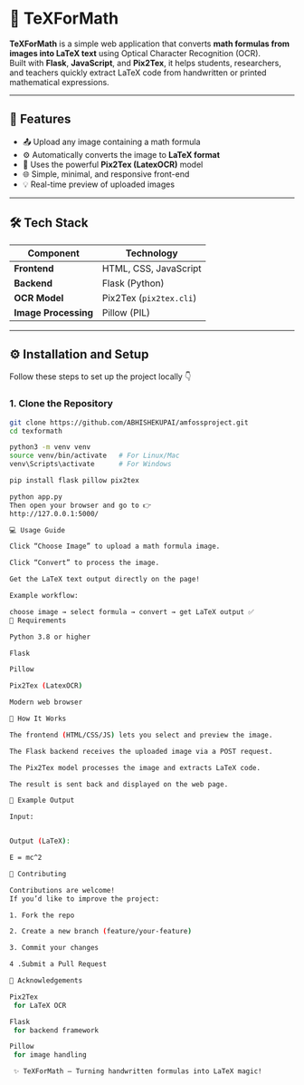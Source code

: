 # 🧮 TeXForMath

**TeXForMath** is a simple web application that converts **math formulas from images into LaTeX text** using Optical Character Recognition (OCR).  
Built with **Flask**, **JavaScript**, and **Pix2Tex**, it helps students, researchers, and teachers quickly extract LaTeX code from handwritten or printed mathematical expressions.

---

## 🚀 Features

- 📤 Upload any image containing a math formula  
- ⚙️ Automatically converts the image to **LaTeX format**  
- 🧠 Uses the powerful **Pix2Tex (LatexOCR)** model  
- 🌐 Simple, minimal, and responsive front-end  
- 💡 Real-time preview of uploaded images  

---

## 🛠️ Tech Stack

| Component | Technology |
|------------|-------------|
| **Frontend** | HTML, CSS, JavaScript |
| **Backend** | Flask (Python) |
| **OCR Model** | Pix2Tex (`pix2tex.cli`) |
| **Image Processing** | Pillow (PIL) |

---

## ⚙️ Installation and Setup

Follow these steps to set up the project locally 👇  

### 1. Clone the Repository
```bash
git clone https://github.com/ABHISHEKUPAI/amfossproject.git
cd texformath

python3 -m venv venv
source venv/bin/activate   # For Linux/Mac
venv\Scripts\activate      # For Windows

pip install flask pillow pix2tex

python app.py
Then open your browser and go to 👉
http://127.0.0.1:5000/

💻 Usage Guide

Click “Choose Image” to upload a math formula image.

Click “Convert” to process the image.

Get the LaTeX text output directly on the page!

Example workflow:

choose image → select formula → convert → get LaTeX output ✅
🧰 Requirements

Python 3.8 or higher

Flask

Pillow

Pix2Tex (LatexOCR)

Modern web browser

🧠 How It Works

The frontend (HTML/CSS/JS) lets you select and preview the image.

The Flask backend receives the uploaded image via a POST request.

The Pix2Tex model processes the image and extracts LaTeX code.

The result is sent back and displayed on the web page.

🧾 Example Output

Input:


Output (LaTeX):

E = mc^2

🤝 Contributing

Contributions are welcome!
If you’d like to improve the project:

1. Fork the repo

2. Create a new branch (feature/your-feature)

3. Commit your changes

4 .Submit a Pull Request

🌟 Acknowledgements

Pix2Tex
 for LaTeX OCR

Flask
 for backend framework

Pillow
 for image handling

 ✨ TeXForMath — Turning handwritten formulas into LaTeX magic!
